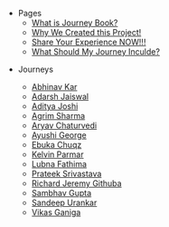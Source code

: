 - Pages
  - [What is Journey Book?](../_pages/what-is-this.md)
  - [Why We Created this Project!](../_pages/journey-book.md)
  - [Share Your Experience NOW!!!](../_pages/share-your-experience.md)
  - [What Should My Journey Inculde?](../_pages/what-should-i-share.md)

<!--START_SECTION:data-section-->
- Journeys

    - [Abhinav Kar](../journeys/Abhinavkar.md)
    - [Adarsh Jaiswal](../journeys/Adarsh-jaiss.md)
    - [Aditya Joshi](../journeys/adityajoshi-08.md)
    - [Agrim Sharma](../journeys/Agrim-Sharma174.md)
    - [Aryav Chaturvedi](../journeys/aryav-v.md)
    - [Ayushi George](../journeys/ayushigeorge.md)
    - [Ebuka Chuqz](../journeys/ebukachuqz.md)
    - [Kelvin Parmar](../journeys/kelvinparmar.md)
    - [Lubna Fathima](../journeys/lubnafathima.md)
    - [Prateek Srivastava](../journeys/Prateek-Srivastav.md)
    - [Richard Jeremy Githuba](../journeys/githubarj.md)
    - [Sambhav Gupta](../journeys/sambhavgupta0705.md)
    - [Sandeep Urankar](../journeys/SandeepUrankar.md)
    - [Vikas Ganiga](../journeys/vikasganiga05.md)
<!--END_SECTION:data-section-->
